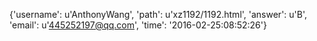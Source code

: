 {'username': u'AnthonyWang', 'path': u'xz1192/1192.html', 'answer': u'B', 'email': u'445252197@qq.com', 'time': '2016-02-25:08:52:26'}